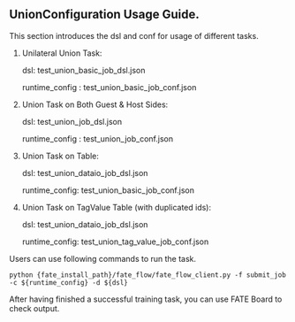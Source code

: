 ## UnionConfiguration Usage Guide.

This section introduces the dsl and conf for usage of different tasks.

1. Unilateral Union Task:

    dsl: test_union_basic_job_dsl.json

    runtime_config : test_union_basic_job_conf.json

2.  Union Task on Both Guest & Host Sides:

    dsl: test_union_job_dsl.json

    runtime_config : test_union_job_conf.json

3. Union Task on Table:

    dsl: test_union_dataio_job_dsl.json
    
    runtime_config: test_union_basic_job_conf.json
    
4. Union Task on TagValue Table (with duplicated ids):
    
    dsl: test_union_dataio_job_dsl.json
    
    runtime_config: test_union_tag_value_job_conf.json

Users can use following commands to run the task.

    python {fate_install_path}/fate_flow/fate_flow_client.py -f submit_job -c ${runtime_config} -d ${dsl}

After having finished a successful training task, you can use FATE Board to check output. 